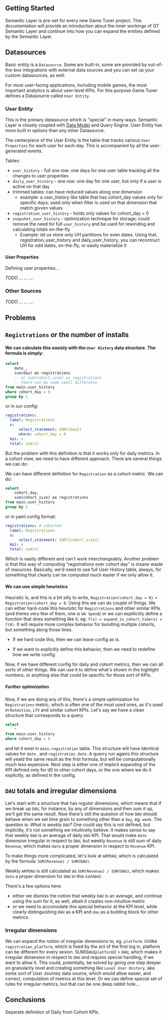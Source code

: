 ## Getting Started

Semantic Layer is pre-set for every new Game Tuner project. This documentation will provide an introduction about the inner workings of GT Semantic Layer and continue into how you can expand the entities defined by the Semantic Layer.

## Datasources

Basic entity is a `Datasource`. Some are built-in, some are provided by out-of-the-box integrations with external data sources and you can set up your custom datasources, as well.

For most user-facing applications, including mobile games, the most important analytics is about user-level KPIs. For this purpose Game Tuner defines a Datasource called `User Entity`.

### User Entity

This is the primary datasource which is "special" in many ways. Semantic Layer is closely coupled with [Data Model](DataModel.md) and Query Engine. User Entity has more built in options than any other Datasource.

The centerpiece of the User Entity is the table that tracks various `User Properties` for each user for each day. This is accompanied by all the user-generated events.




Tables:
- `user_history` - full one row: one days for one user table tracking all the changes to user properties
- `daily_user_history` - one row: one day for one user, but only if a user is active on that day
- trimmed tables: can have reduced values along one dimension
	+ example: a user_history like table that has cohort_day values only for specific days; used only when filter is used on that dimension that match givven values
- `registration_user_history` - holds only values for cohort_day = 0
- `snapshot_user_history` - optimization technique for storage; could remove the need for full `user_history` and be used for rewinding and calculating totals on-the-fly
	+ Example: let us store only UH partitions for even dates. Using that, registration_user_history and daily_user_history, you can recontruct UH for odd dates, on-the-fly, or easily materialize it

#### User Properties

Defining user properties...

*TODO*
...
...
...


### Other Sources

*TODO*
...
...
...


## Problems

## `Registrations` or the number of installs

#### We can calculate this easiely with the `User History` data structure. The formula is simply:

```sql
select
	date_,
	sum(dau) as registrations
	-- or sum(cohort_size) as registrations
	-- there can be some small difference
from main.user_history
where cohort_day = 0
group by 1
```

or in our config:

```yaml
registrations:
  label: Registrations
  x:
      select_statement: SUM({dau})
      where: cohort_day = 0
  kpi: x
  total: sum(x)
```

But the problem with this definition is that it works only for daily metrics. In a cohort view, we need to have different approach. There are several things we can do:

We can have different definition for `Registration` as a cohort metric. We can do:

```sql
select
	cohort_day,
	sum(cohort_size) as registrations
from main.user_history
group by 1
```

or in yaml config format:

```yaml
registrations: # cohorted
  label: Registrations
  x:
      select_statement: SUM({cohort_size})
  kpi: x
  total: sum(x)
```

Which is vastly different and can't work interchangeably. Another problem is that this way of computing "registrations over cohort day" is insane waste of resources. Basically, we'd need to use full User History table, always, for something that clearly can be computed much easier if we only allow it.

#### We can use simple heuristics


Heuristic is, and this is a bit silly to write, `Registration(cohort_day = N)` = `Registration(cohort_day = 0`. Using this we can do couple of things. We can either hard-code this heuristic for `Registrations` and other similar KPIs (and theres very few of them, one is `UA Spend`) or we can explilicitly define a function that does something like it, eg. `f(x) = expand_in_cohort_time(x) = f(0)`. It will require more complex behavior for bundling multiple cohorts, but something along those lines.

- If we hard code this, then we can leave config as is.

- If we want to explicitly define this behavior, then we need to redefine how we write config.

Now, if we have different config for daily and cohort metrics, then we can all sorts of other things. We can use it to define what's shown in the highlight numbers, or anything else that could be specific for those sort of KPIs.

##### Further optimization

Now, if we are doing any of this, there's a simple optimization for `Registrations` metric, which is often one of the most used ones, as it's used in `Retention`, `LTV` and similar cohort KPIs.
Let's say we have a clean structure that corresponds to a query:

```sql
select
	*
from main.user_history
where cohort_day = 0
```

and let it exist in `main.registration` table. This structure will have identical values for `date_` and `registration_date`. A querry run agains this structure will yeald the same result as the first formula, but will be computationally much less expensive. Next step is either one of implicit expanding of the KPI defined only for d0 to other cohort days, or the one where we do it explicitly, as defined in the config.

## `DAU` totals and irregular dimensions

Let's start with a structure that has *regular* dimensions, which means that if we break up `DAU`, for instance, by any of dimensions and then sum it up, we'll get the same result. Now there's still the question of how `DAU` should behave when we set time grain to something other than a `day`, eg. `week`. The question is: _What is weekly `DAU`?_ One could say this is not defined, but implicitly, it's not something we intuitivelly believe. It makes sense to say that weekly `DAU` is an average of daily `DAU` KPI. That would make `date` dimension irregular in respect to `DAU`, but weekly `Revenue` is still *sum* of daily `Revenue`, which makes `date` a proper dimension in respect to `Revenue` KPI.

To make things more complicated, let's look at `ARPDAU`, which is calculated by the formula:
`SUM(Revenue) / SUM(DAU)`.

Weekly `ARPDAU` is still calculated as `SUM(Revenue) / SUM(DAU)`, which makes `date` a proper dimension for `DAU` in this context.

There's a few options here:

- either we dismiss the notion that weekly `DAU` is an average, and continue using the sum for it, as well, albeit it creates non-intuitive metric
- or we need to accomodate this special behavior at the KPI level, while clearly distinguishing `DAU` as a KPI and `dau` as a building block for other metrics.


### Irregular dimensions

We can expand the notion of irregular dimensions to, eg. `platform`. Unlike `registration_platform`, which is fixed by the act of the first log in, platform can be different for every sesion. SUM(`DAU`(`platform`)) > `DAU`, which makes it irregular dimension in respect to `DAU` and requres special handling, if we want to allow it. This could, potentially, be solved by going one step deeper on granularity level and creating something like `Level User History`, aka some sort of User Journey data source, which would allow easier, and correct, computation of metrics at this level. Or we can define special set of rules for irregular metrics, but that can be one deep rabbit hole...








## Conclusions

Separate definition of Daily from Cohort KPIs.

